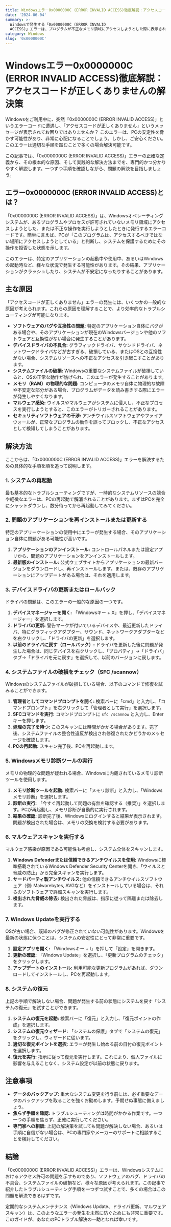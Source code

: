 ```yaml
---
title: Windowsエラー0x0000000C (ERROR INVALID ACCESS)徹底解説：アクセスコードが正しくありませんの解決策
date: '2024-06-04'
summary: >-
  Windowsで発生する「0x0000000C (ERROR INVALID
  ACCESS)」エラーは、プログラムが不正なメモリ領域にアクセスしようとした際に表示されます。この記事では、このエラーの定義、原因、そして具体的な解決策を専門的に、かつ分かりやすく解説します。
category: Windows
slug: '0x0000000C'
---
```


# Windowsエラー0x0000000C (ERROR INVALID ACCESS)徹底解説：アクセスコードが正しくありませんの解決策

Windowsをご利用中に、突然「0x0000000C (ERROR INVALID ACCESS)」というエラーコードに遭遇し、「アクセスコードが正しくありません」というメッセージが表示されてお困りではありませんか？ このエラーは、PCの安定性を脅かす可能性があり、非常に心配になることでしょう。しかし、ご安心ください。このエラーは適切な手順を踏むことで多くの場合解決可能です。

この記事では、「0x0000000C (ERROR INVALID ACCESS)」エラーの正確な定義から、その根本的な原因、そして実践的な解決方法までを、専門的かつ分かりやすく解説します。一つずつ手順を確認しながら、問題の解決を目指しましょう。

## エラー0x0000000C (ERROR INVALID ACCESS)とは？

「0x0000000C (ERROR INVALID ACCESS)」は、Windowsオペレーティングシステムが、あるプログラムやプロセスが許可されていないメモリ領域にアクセスしようとした、または不正な操作を実行しようとしたときに発行するエラーコードです。簡単に言えば、PCが「このプログラムは、アクセスするべきではない場所にアクセスしようとしている」と判断し、システムを保護するためにその操作を拒否した状態を示します。

このエラーは、特定のアプリケーションの起動中や使用中、あるいはWindowsの起動時など、様々な状況で発生する可能性があります。その結果、アプリケーションがクラッシュしたり、システムが不安定になったりすることがあります。

## 主な原因

「アクセスコードが正しくありません」エラーの発生には、いくつかの一般的な原因が考えられます。これらの原因を理解することで、より効率的なトラブルシューティングが可能になります。

*   **ソフトウェアのバグや互換性の問題:** 特定のアプリケーション自体にバグがある場合や、そのアプリケーションが現在のWindowsバージョンや他のソフトウェアと互換性がない場合に発生することがあります。
*   **デバイスドライバの不具合:** グラフィックドライバ、サウンドドライバ、ネットワークドライバなどが古すぎる、破損している、またはOSとの互換性がない場合、システムリソースへの不正なアクセスを引き起こすことがあります。
*   **システムファイルの破損:** Windowsの重要なシステムファイルが破損していると、OSの正常な動作が妨げられ、このエラーが発生することがあります。
*   **メモリ（RAM）の物理的な問題:** コンピュータのメモリ自体に物理的な故障や不安定な部分がある場合、プログラムがデータを読み書きする際にエラーが発生しやすくなります。
*   **マルウェア感染:** ウイルスやマルウェアがシステムに侵入し、不正なプロセスを実行しようとすると、このエラーがトリガーされることがあります。
*   **セキュリティソフトウェアの干渉:** アンチウイルスソフトウェアやファイアウォールが、正常なプログラムの動作を誤ってブロックし、不正なアクセスとして検知してしまうことがあります。

## 解決方法

ここからは、「0x0000000C (ERROR INVALID ACCESS)」エラーを解決するための具体的な手順を順を追って説明します。

### 1. システムの再起動

最も基本的なトラブルシューティングですが、一時的なシステムリソースの競合や軽微なエラーは、PCの再起動で解消されることがあります。まずはPCを完全にシャットダウンし、数分待ってから再起動してみてください。

### 2. 問題のアプリケーションを再インストールまたは更新する

特定のアプリーケーションの使用中にエラーが発生する場合、そのアプリケーション自体に問題がある可能性が高いです。

1.  **アプリケーションのアンインストール:** コントロールパネルまたは設定アプリから、問題のアプリケーションをアンインストールします。
2.  **最新版のインストール:** 公式ウェブサイトからアプリケーションの最新バージョンをダウンロードし、再インストールします。または、既存のアプリケーションにアップデートがある場合は、それを適用します。

### 3. デバイスドライバの更新またはロールバック

ドライバの問題は、このエラーの一般的な原因の一つです。

1.  **デバイスマネージャーを開く:** 「Windowsキー + X」を押し、「デバイスマネージャー」を選択します。
2.  **ドライバの更新:** 警告マークが付いているデバイスや、最近更新したドライバ、特にグラフィックアダプター、サウンド、ネットワークアダプターなどを右クリックし、「ドライバの更新」を選択します。
3.  **以前のドライバに戻す（ロールバック）:** ドライバを更新した後に問題が発生した場合は、同じデバイスを右クリックし、「プロパティ」→「ドライバ」タブ→「ドライバを元に戻す」を選択して、以前のバージョンに戻します。

### 4. システムファイルの破損をチェック（SFC /scannow）

Windowsのシステムファイルが破損している場合、以下のコマンドで修復を試みることができます。

1.  **管理者としてコマンドプロンプトを開く:** 検索バーに「cmd」と入力し、「コマンドプロンプト」を右クリックして「管理者として実行」を選択します。
2.  **SFCコマンドを実行:** コマンドプロンプトに `sfc /scannow` と入力し、Enterキーを押します。
3.  **処理の完了を待つ:** このスキャンには時間がかかる場合があります。完了後、システムファイルの整合性違反が検出され修復されたかどうかのメッセージを確認します。
4.  **PCの再起動:** スキャン完了後、PCを再起動します。

### 5. Windowsメモリ診断ツールの実行

メモリの物理的な問題が疑われる場合、Windowsに内蔵されているメモリ診断ツールを使用します。

1.  **メモリ診断ツールを起動:** 検索バーに「メモリ診断」と入力し、「Windowsメモリ診断」を選択します。
2.  **診断の実行:** 「今すぐ再起動して問題の有無を確認する（推奨）」を選択します。PCが再起動し、メモリ診断が自動的に実行されます。
3.  **結果の確認:** 診断完了後、Windowsにログインすると結果が表示されます。問題が検出された場合は、メモリの交換を検討する必要があります。

### 6. マルウェアスキャンを実行する

マルウェア感染が原因である可能性も考慮し、システム全体をスキャンします。

1.  **Windows Defenderまたは信頼できるアンチウイルスを使用:** Windowsに標準搭載されているWindows Defender Security Centerを開き、「ウイルスと脅威の防止」から完全スキャンを実行します。
2.  **サードパーティ製アンチウイルス:** 他の信頼できるアンチウイルスソフトウェア（例: Malwarebytes, AVGなど）をインストールしている場合は、それらのソフトウェアで詳細スキャンを実行します。
3.  **検出された脅威の除去:** 検出された脅威は、指示に従って隔離または除去します。

### 7. Windows Updateを実行する

OSが古い場合、既知のバグが修正されていない可能性があります。Windowsを最新の状態に保つことは、システムの安定性にとって非常に重要です。

1.  **設定アプリを開く:** 「Windowsキー + I」を押して「設定」を開きます。
2.  **更新の確認:** 「Windows Update」を選択し、「更新プログラムのチェック」をクリックします。
3.  **アップデートのインストール:** 利用可能な更新プログラムがあれば、ダウンロードしてインストールし、PCを再起動します。

### 8. システムの復元

上記の手順で解決しない場合、問題が発生する前の状態にシステムを戻す「システムの復元」を試すことができます。

1.  **システムの復元を起動:** 検索バーに「復元」と入力し、「復元ポイントの作成」を選択します。
2.  **システムの復元ウィザード:** 「システムの保護」タブで「システムの復元」をクリックし、ウィザードに従います。
3.  **適切な復元ポイントを選択:** エラーが発生し始める前の日付の復元ポイントを選択します。
4.  **復元を実行:** 指示に従って復元を実行します。これにより、個人ファイルに影響を与えることなく、システム設定が以前の状態に戻ります。

## 注意事項

*   **データのバックアップ:** 重大なシステム変更を行う前には、必ず重要なデータのバックアップを取ることを強くお勧めします。予期せぬ事態に備えましょう。
*   **焦らず手順を確認:** トラブルシューティングは時間がかかる作業です。一つ一つの手順を焦らず、正確に実行してください。
*   **専門家への相談:** 上記の解決策を試しても問題が解決しない場合、あるいは手順に自信がない場合は、PCの専門家やメーカーのサポートに相談することを検討してください。

## 結論

「0x0000000C (ERROR INVALID ACCESS)」エラーは、Windowsシステムにおけるアクセス許可の問題を示すものであり、ソフトウェアのバグ、ドライバの不具合、システムファイルの破損など、様々な原因が考えられます。この記事で紹介したトラブルシューティング手順を一つずつ試すことで、多くの場合はこの問題を解決できるはずです。

定期的なシステムメンテナンス（Windows Update、ドライバ更新、マルウェアスキャン）は、このようなエラーの発生を未然に防ぐためにも非常に重要です。このガイドが、あなたのPCトラブル解決の一助となれば幸いです。
